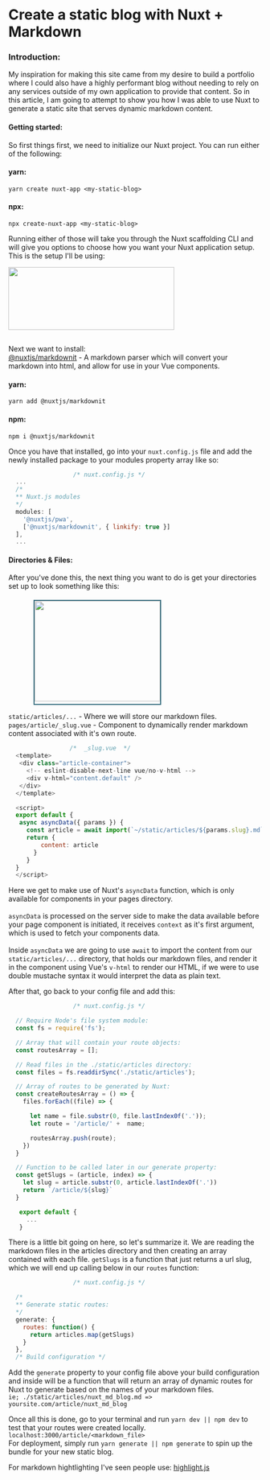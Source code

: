 # Create a static blog with Nuxt + Markdown

### Introduction:
My inspiration for making this site came from my desire to build a portfolio where I could also have a highly performant blog without needing to rely on any services outside of my own application to provide that content. So in this article, I am going to attempt to show you how I was able to use Nuxt to generate a static site that serves dynamic markdown content.

#### Getting started:
So first things first, we need to initialize our Nuxt project. You can run either of the following:

#### yarn:
`yarn create nuxt-app <my-static-blog>`
#### npx:
`npx create-nuxt-app <my-static-blog>`

Running either of those will take you through the Nuxt scaffolding CLI and will give you options to choose how you want your Nuxt application setup. This is the setup I'll be using:

<img style="height: 125px; margin-bottom: 15px; width: 330px;" src="https://i.imgur.com/gDUxFsa.png">

Next we want to install:<br>
[@nuxtjs/markdownit](https://www.npmjs.com/package/@nuxtjs/markdownit) - A markdown parser which will convert your markdown into html, and allow for use in your Vue components.

#### yarn:
`yarn add @nuxtjs/markdownit`
#### npm:
`npm i @nuxtjs/markdownit`

Once you have that installed, go into your `nuxt.config.js` file and add the newly installed package to your modules property array like so:

```javascript
                  /* nuxt.config.js */
  ...
  /*
  ** Nuxt.js modules
  */
  modules: [
    '@nuxtjs/pwa',
    ['@nuxtjs/markdownit', { linkify: true }]
  ],
  ...
```

#### Directories & Files:
After you've done this, the next thing you want to do is get your directories set up to look something like this:

<img style="border: 2px solid #336b7d;
     height: 200px;
     margin: 5px 0px 0px 50px;
     padding-bottom: 5px;
     width: 250px;"
     src="https://i.imgur.com/hBcaRHi.png">

`static/articles/...`  - Where we will store our markdown files.<br>
`pages/article/_slug.vue`  - Component to dynamically render markdown content associated with it's own route.

```javascript
                 /*  _slug.vue  */
  <template>
   <div class="article-container">
     <!-- eslint-disable-next-line vue/no-v-html -->
     <div v-html="content.default" />
   </div>
  </template>

  <script>
  export default {
   async asyncData({ params }) {
     const article = await import(`~/static/articles/${params.slug}.md`)
     return {
         content: article
       }
     }
  }
  </script>
```

Here we get to make use of Nuxt's `asyncData` function, which is only available for components in your pages directory.
<br>
<br>
`asyncData`
is processed on the server side to make the data available before your page component is initiated, it receives `context` as it's first argument, which is used to fetch your components data.
<br>
<br>
Inside `asyncData` we are going to use `await` to import the content from our `static/articles/...` directory, that holds our markdown files, and render it in the component using Vue's `v-html` to render our HTML, if we were to use double mustache syntax it would interpret the data as plain text.

After that, go back to your config file and add this:

```javascript
                  /* nuxt.config.js */

  // Require Node's file system module:
  const fs = require('fs');

  // Array that will contain your route objects:
  const routesArray = [];

  // Read files in the ./static/articles directory:
  const files = fs.readdirSync('./static/articles');

  // Array of routes to be generated by Nuxt:
  const createRoutesArray = () => {
    files.forEach((file) => {

      let name = file.substr(0, file.lastIndex0f('.'));
      let route = '/article/' +  name;

      routesArray.push(route);
    })
  }

  // Function to be called later in our generate property:
  const getSlugs = (article, index) => {
    let slug = article.substr(0, article.lastIndexOf('.'))
    return `/article/${slug}`
  }

   export default {
     ...
   }
```

There is a little bit going on here, so let's summarize it. We are reading the markdown files in the articles directory and then creating an array contained with each file. `getSlugs` is a function that just returns a url slug, which we will end up calling below in our `routes` function:

```javascript
                  /* nuxt.config.js */

  /*
  ** Generate static routes:
  */
  generate: {
    routes: function() {
      return articles.map(getSlugs)
    }
  },
  /* Build configuration */
```

Add the `generate` property to your config file above your build configuration and inside will be a function that will return an array of dynamic routes for Nuxt to generate based on the names of your markdown files.<br>
`ie; ./static/articles/nuxt_md_blog.md => yoursite.com/article/nuxt_md_blog`

Once all this is done, go to your terminal and run `yarn dev || npm dev` to test that your routes were created locally.<br>
`localhost:3000/article/<markdown_file>`<br>
For deployment, simply run `yarn generate || npm generate` to spin up the bundle for your new static blog.

For markdown hightlighting I've seen people use: [highlight.js](https://www.npmjs.com/package/highlightjs)
